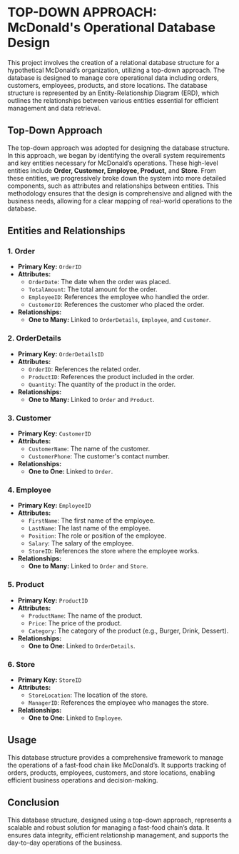 # **TOP-DOWN APPROACH:** McDonald's Operational Database Design

This project involves the creation of a relational database structure for a hypothetical McDonald’s organization, utilizing a top-down approach. The database is designed to manage core operational data including orders, customers, employees, products, and store locations. The database structure is represented by an Entity-Relationship Diagram (ERD), which outlines the relationships between various entities essential for efficient management and data retrieval.

## Top-Down Approach

The top-down approach was adopted for designing the database structure. In this approach, we began by identifying the overall system requirements and key entities necessary for McDonald’s operations. These high-level entities include **Order, Customer, Employee, Product,** and **Store**. From these entities, we progressively broke down the system into more detailed components, such as attributes and relationships between entities. This methodology ensures that the design is comprehensive and aligned with the business needs, allowing for a clear mapping of real-world operations to the database.

## Entities and Relationships

### 1. **Order**
   - **Primary Key:** `OrderID`
   - **Attributes:**
     - `OrderDate`: The date when the order was placed.
     - `TotalAmount`: The total amount for the order.
     - `EmployeeID`: References the employee who handled the order.
     - `CustomerID`: References the customer who placed the order.
   - **Relationships:**
     - **One to Many:** Linked to `OrderDetails`, `Employee`, and `Customer`.

### 2. **OrderDetails**
   - **Primary Key:** `OrderDetailsID`
   - **Attributes:**
     - `OrderID`: References the related order.
     - `ProductID`: References the product included in the order.
     - `Quantity`: The quantity of the product in the order.
   - **Relationships:**
     - **One to Many:** Linked to `Order` and `Product`.

### 3. **Customer**
   - **Primary Key:** `CustomerID`
   - **Attributes:**
     - `CustomerName`: The name of the customer.
     - `CustomerPhone`: The customer's contact number.
   - **Relationships:**
     - **One to One:** Linked to `Order`.

### 4. **Employee**
   - **Primary Key:** `EmployeeID`
   - **Attributes:**
     - `FirstName`: The first name of the employee.
     - `LastName`: The last name of the employee.
     - `Position`: The role or position of the employee.
     - `Salary`: The salary of the employee.
     - `StoreID`: References the store where the employee works.
   - **Relationships:**
     - **One to Many:** Linked to `Order` and `Store`.

### 5. **Product**
   - **Primary Key:** `ProductID`
   - **Attributes:**
     - `ProductName`: The name of the product.
     - `Price`: The price of the product.
     - `Category`: The category of the product (e.g., Burger, Drink, Dessert).
   - **Relationships:**
     - **One to One:** Linked to `OrderDetails`.

### 6. **Store**
   - **Primary Key:** `StoreID`
   - **Attributes:**
     - `StoreLocation`: The location of the store.
     - `ManagerID`: References the employee who manages the store.
   - **Relationships:**
     - **One to One:** Linked to `Employee`.

## Usage

This database structure provides a comprehensive framework to manage the operations of a fast-food chain like McDonald’s. It supports tracking of orders, products, employees, customers, and store locations, enabling efficient business operations and decision-making.

## Conclusion

This database structure, designed using a top-down approach, represents a scalable and robust solution for managing a fast-food chain’s data. It ensures data integrity, efficient relationship management, and supports the day-to-day operations of the business.